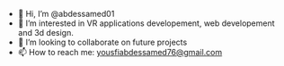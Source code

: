 - 👋 Hi, I’m @abdessamed01
- 👀 I’m interested in VR applications developement, web developement and 3d design.
- 💞️ I’m looking to collaborate on future projects
- 📫 How to reach me: yousfiabdessamed76@gmail.com

<!---
abdessamed01/abdessamed01 is a ✨ special ✨ repository because its `README.md` (this file) appears on your GitHub profile.
You can click the Preview link to take a look at your changes.
--->
